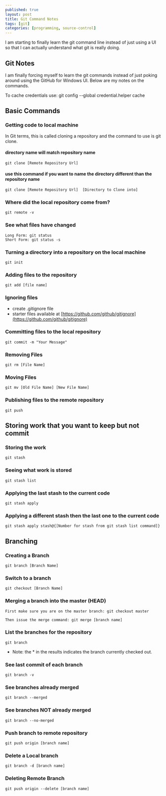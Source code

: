 ```yaml
---
published: true
layout: post
title: Git Command Notes
tags: [git]
categories: [programming, source-control]
---
```


I am starting to finally learn the git command line instead of just using a UI so that I can actually understand what git is really doing.

## Git Notes

I am finally forcing myself to learn the git commands instead of just poking around using the GitHub for Windows UI.  Below are my notes on the commands.

To cache credentials use:  git config --global credential.helper cache
## Basic Commands

### Getting code to local machine

In Git terms, this is called cloning a repository and the command to use is git clone.  

#### directory name will match repository name

	git clone [Remote Repository Url]  
    
#### use this command if you want to name the directory different than the repository name

	git clone [Remote Repository Url]  [Directory to Clone into]
    
### Where did the local repository come from?


	git remote -v

### See what files have changed


	Long Form: git status  
	Short Form: git status -s


### Turning a directory into a repository on the local machine

	git init
    
### Adding files to the repository

	git add [file name]

### Ignoring files

- create .gitignore file 
- starter files available at [https://github.com/github/gitignore](https://github.com/github/gitignore)

  
### Committing files to the local repository

	git commit -m "Your Message"
  
### Removing Files
  
	git rm [File Name]
  
### Moving Files
  
	git mv [Old File Name] [New File Name]
  
### Publishing files to the remote repository
  
	git push
  
## Storing work that you want to keep but not commit
  
### Storing the work
  
	git stash
  
### Seeing what work is stored
	
	git stash list
  
### Applying the last stash to the current code

	git stash apply
  
### Applying a different stash then the last one to the current code
	
	git stash apply stash@{[Number for stash from git stash list command]}
  
## Branching
  
### Creating a Branch
  
	git branch [Branch Name]
  
### Switch to a branch
  
	git checkout [Branch Name]
  
### Merging a branch into the master (HEAD)
  
	First make sure you are on the master branch: git checkout master
  
	Then issue the merge command: git merge [branch name]
  
### List the branches for the repository
  
	git branch
  
  - Note: the * in the results indicates the branch currently checked out. 
  
  
### See last commit of each branch
  
	git branch -v 
  
### See branches already merged
  
	git branch --merged
  
### See branches NOT already merged
  
	git branch --no-merged
  
### Push branch to remote repository
	
	git push origin [branch name]
  
### Delete a Local branch
	
	git branch -d [branch name]


### Deleting Remote Branch
	git push origin --delete [branch name]
